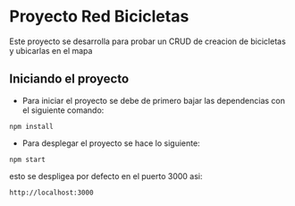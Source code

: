 # Proyecto Red Bicicletas

Este proyecto se desarrolla para probar un CRUD de creacion de bicicletas y ubicarlas en el mapa 

## Iniciando el proyecto

- Para iniciar el proyecto se debe de primero bajar las dependencias con el siguiente comando:

` npm install `

- Para desplegar el proyecto se hace lo siguiente:

`npm start`

esto se despligea por defecto en el puerto 3000 asi:

`http://localhost:3000`
